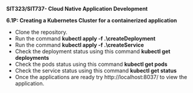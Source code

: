 <b>SIT323/SIT737- Cloud Native Application Development</b>

<b>6.1P: Creating a Kubernetes Cluster for a containerized application</b>

<ul>
      <li>Clone the repository.</li>
      <li>Run the command <b>kubectl apply -f .\createDeployment</b></li>
      <li>Run the command <b>kubectl apply -f .\createService</b></li>
      <li>Check the deployment status using this command <b>kubectl get deployments</b></li>
      <li>Check the pods status using this command <b>kubectl get pods</b></li>
      <li>Check the service status using this command <b>kubectl get status</b></li>
      <li>Once the applications are ready try http://localhost:8037/ to view the application.</li>
</ul>
